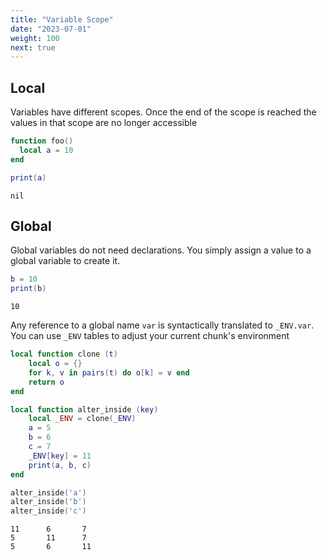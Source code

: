 ```yaml
---
title: "Variable Scope"
date: "2023-07-01"
weight: 100
next: true
---
```


## Local

Variables have different scopes. Once the end of the scope is reached the values in that scope are no longer accessible

```lua
function foo()
  local a = 10
end

print(a)
```

``` {.fs95 .output}
nil
```

## Global

Global variables do not need declarations. You simply assign a value to a global variable to create it.

```lua
b = 10
print(b)
```

``` {.fs95 .output}
10
```

Any reference to a global name `var` is syntactically translated to `_ENV.var`.
You can use `_ENV` tables to adjust your current chunk's environment

```lua
local function clone (t)
    local o = {}
    for k, v in pairs(t) do o[k] = v end
    return o
end

local function alter_inside (key)
    local _ENV = clone(_ENV)
    a = 5
    b = 6
    c = 7
    _ENV[key] = 11
    print(a, b, c)
end

alter_inside('a')
alter_inside('b')
alter_inside('c')
```

``` {.fs95 .output}
11      6       7
5       11      7
5       6       11
```
